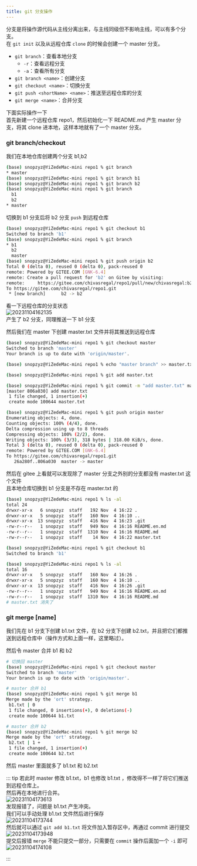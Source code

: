 ```yaml
---
title: git 分支操作
---
```


分支是将操作源代码从主线分离出来，与主线同级但不影响主线，可以有多个分支。  
在 `git init` 以及从远程仓库 `clone` 的时候会创建一个 master 分支。

- `git branch`：查看本地分支
  - `-r`：查看远程分支
  - `-a`：查看所有分支
- `git branch <name>`：创建分支
- `git checkout <name>`：切换分支
- `git push <shortName> <name>`：推送至远程仓库的分支
- `git merge <name>`：合并分支

下面实际操作一下   
首先新建一个远程仓库 repo1，然后初始化一下 README.md 产生 master 分支，将其 clone 进本地，这样本地就有了一个 master 分支。  

### git branch/checkout

我们在本地仓库创建两个分支 b1,b2

```sh
(base) snopzyz@YiZedeMac-mini repo1 % git branch
* master
(base) snopzyz@YiZedeMac-mini repo1 % git branch b1
(base) snopzyz@YiZedeMac-mini repo1 % git branch b2
(base) snopzyz@YiZedeMac-mini repo1 % git branch
  b1
  b2
* master
```

切换到 b1 分支后将 b2 分支 `push` 到远程仓库  

```sh
(base) snopzyz@YiZedeMac-mini repo1 % git checkout b1
Switched to branch 'b1'
(base) snopzyz@YiZedeMac-mini repo1 % git branch
* b1
  b2
  master
(base) snopzyz@YiZedeMac-mini repo1 % git push origin b2
Total 0 (delta 0), reused 0 (delta 0), pack-reused 0
remote: Powered by GITEE.COM [GNK-6.4]
remote: Create a pull request for 'b2' on Gitee by visiting:
remote:     https://gitee.com/chivasregal/repo1/pull/new/chivasregal:b2...chivasregal:master
To https://gitee.com/chivasregal/repo1.git
 * [new branch]      b2 -> b2
```

看一下远程仓库的分支状态  
![20231104162135](https://cr-demo-blog-1308117710.cos.ap-nanjing.myqcloud.com/chivas-regal/20231104162135.png)  
产生了 b2 分支，同理推送一下 b1 分支   

然后我们在 master 下创建 master.txt 文件并将其推送到远程仓库  

```sh
(base) snopzyz@YiZedeMac-mini repo1 % git checkout master
Switched to branch 'master'
Your branch is up to date with 'origin/master'.

(base) snopzyz@YiZedeMac-mini repo1 % echo "master branch" >> master.txt

(base) snopzyz@YiZedeMac-mini repo1 % git add master.txt

(base) snopzyz@YiZedeMac-mini repo1 % git commit -m "add master.txt" master.txt
[master 806a030] add master.txt
 1 file changed, 1 insertion(+)
 create mode 100644 master.txt

(base) snopzyz@YiZedeMac-mini repo1 % git push origin master
Enumerating objects: 4, done.
Counting objects: 100% (4/4), done.
Delta compression using up to 8 threads
Compressing objects: 100% (2/2), done.
Writing objects: 100% (3/3), 318 bytes | 318.00 KiB/s, done.
Total 3 (delta 0), reused 0 (delta 0), pack-reused 0
remote: Powered by GITEE.COM [GNK-6.4]
To https://gitee.com/chivasregal/repo1.git
   26a280f..806a030  master -> master
```

然后在 gitee 上看就可以发现除了 master 分支之外别的分支都没有 master.txt 这个文件  
且本地仓库切换到 b1 分支是不存在 master.txt 的  

```sh
(base) snopzyz@YiZedeMac-mini repo1 % ls -al
total 24
drwxr-xr-x   6 snopzyz  staff   192 Nov  4 16:22 .
drwxr-xr-x   5 snopzyz  staff   160 Nov  4 16:10 ..
drwxr-xr-x  13 snopzyz  staff   416 Nov  4 16:23 .git
-rw-r--r--   1 snopzyz  staff   949 Nov  4 16:16 README.en.md
-rw-r--r--   1 snopzyz  staff  1310 Nov  4 16:16 README.md
-rw-r--r--   1 snopzyz  staff    14 Nov  4 16:22 master.txt

(base) snopzyz@YiZedeMac-mini repo1 % git checkout b1
Switched to branch 'b1'

(base) snopzyz@YiZedeMac-mini repo1 % ls -al
total 16
drwxr-xr-x   5 snopzyz  staff   160 Nov  4 16:26 .
drwxr-xr-x   5 snopzyz  staff   160 Nov  4 16:10 ..
drwxr-xr-x  13 snopzyz  staff   416 Nov  4 16:26 .git
-rw-r--r--   1 snopzyz  staff   949 Nov  4 16:16 README.en.md
-rw-r--r--   1 snopzyz  staff  1310 Nov  4 16:16 README.md
# master.txt 消失了
```

### git merge [name]

我们先在 b1 分支下创建 b1.txt 文件，在 b2 分支下创建 b2.txt，并且把它们都推送到远程仓库中（操作方式和上面一样，这里略过）。  

然后令 master 合并 b1 和 b2  

```sh
# 切换回 master
(base) snopzyz@YiZedeMac-mini repo1 % git checkout master
Switched to branch 'master'
Your branch is up to date with 'origin/master'.

# master 合并 b1
(base) snopzyz@YiZedeMac-mini repo1 % git merge b1
Merge made by the 'ort' strategy.
 b1.txt | 0
 1 file changed, 0 insertions(+), 0 deletions(-)
 create mode 100644 b1.txt

# master 合并 b2
(base) snopzyz@YiZedeMac-mini repo1 % git merge b2
Merge made by the 'ort' strategy.
 b2.txt | 1 +
 1 file changed, 1 insertion(+)
 create mode 100644 b2.txt
```

然后 master 里面就多了 b1.txt 和 b2.txt  

::: tip
若此时 master 修改 b1.txt，b1 也修改 b1.txt ，修改得不一样了将它们推送到远程仓库上。  
然后再在本地进行合并。   
![20231104173613](https://cr-demo-blog-1308117710.cos.ap-nanjing.myqcloud.com/chivas-regal/20231104173613.png)  
发现报错了，问题是 b1.txt 产生冲突。  
我们可以手动处理 b1.txt 文件然后进行保存  
![20231104173744](https://cr-demo-blog-1308117710.cos.ap-nanjing.myqcloud.com/chivas-regal/20231104173744.png)  
然后就可以通过 `git add b1.txt` 将文件加入暂存区中，再通过 commit 进行提交    
![20231104173948](https://cr-demo-blog-1308117710.cos.ap-nanjing.myqcloud.com/chivas-regal/20231104173948.png)  
提交后报错 `merge` 不能只提交一部分，只需要在 `commit` 操作后面加一个 `-i` 即可  
![20231104174108](https://cr-demo-blog-1308117710.cos.ap-nanjing.myqcloud.com/chivas-regal/20231104174108.png)


:::